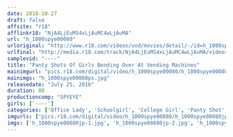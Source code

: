 ```yaml
---
date: 2018-10-27
draft: false
affsite: "r18"
afflinkr18: "NjA4LjEuMS4xLjAuMC4wLjAuMA"
url: "h_1000spye00080"
urloriginal: "http://www.r18.com/videos/vod/movies/detail/-/id=h_1000spye00080"
urlfinal: "http://media.r18.com/track/NjA4LjEuMS4xLjAuMC4wLjAuMA/videos/vod/movies/detail/-/id=h_1000spye00080"
samplevid: "----"
title: "Panty Shots Of Girls Bending Over At Vending Machines"
mainimgurl: "pics.r18.com/digital/video/h_1000spye00080/h_1000spye00080ps.jpg"
mainimgs: "h_1000spye00080ps.jpg"
releasedate: "July 25, 2016"
duration: 88
productioncomp: "SPYEYE"
girls: ['----']
categories: ['Office Lady', 'Schoolgirl', 'College Girl', 'Panty Shot', 'Voyeur', 'Amateur']
imgurls: ['pics.r18.com/digital/video/h_1000spye00080/h_1000spye00080jp-1.jpg', 'pics.r18.com/digital/video/h_1000spye00080/h_1000spye00080jp-2.jpg', 'pics.r18.com/digital/video/h_1000spye00080/h_1000spye00080jp-3.jpg', 'pics.r18.com/digital/video/h_1000spye00080/h_1000spye00080jp-4.jpg', 'pics.r18.com/digital/video/h_1000spye00080/h_1000spye00080jp-5.jpg', 'pics.r18.com/digital/video/h_1000spye00080/h_1000spye00080jp-6.jpg', 'pics.r18.com/digital/video/h_1000spye00080/h_1000spye00080jp-7.jpg', 'pics.r18.com/digital/video/h_1000spye00080/h_1000spye00080jp-8.jpg', 'pics.r18.com/digital/video/h_1000spye00080/h_1000spye00080jp-9.jpg', 'pics.r18.com/digital/video/h_1000spye00080/h_1000spye00080jp-10.jpg', 'pics.r18.com/digital/video/h_1000spye00080/h_1000spye00080jp-11.jpg', 'pics.r18.com/digital/video/h_1000spye00080/h_1000spye00080jp-12.jpg', 'pics.r18.com/digital/video/h_1000spye00080/h_1000spye00080jp-13.jpg', 'pics.r18.com/digital/video/h_1000spye00080/h_1000spye00080jp-14.jpg', 'pics.r18.com/digital/video/h_1000spye00080/h_1000spye00080jp-15.jpg', 'pics.r18.com/digital/video/h_1000spye00080/h_1000spye00080jp-16.jpg', 'pics.r18.com/digital/video/h_1000spye00080/h_1000spye00080jp-17.jpg', 'pics.r18.com/digital/video/h_1000spye00080/h_1000spye00080jp-18.jpg', 'pics.r18.com/digital/video/h_1000spye00080/h_1000spye00080jp-19.jpg', 'pics.r18.com/digital/video/h_1000spye00080/h_1000spye00080jp-20.jpg']
imgs: ['h_1000spye00080jp-1.jpg', 'h_1000spye00080jp-2.jpg', 'h_1000spye00080jp-3.jpg', 'h_1000spye00080jp-4.jpg', 'h_1000spye00080jp-5.jpg', 'h_1000spye00080jp-6.jpg', 'h_1000spye00080jp-7.jpg', 'h_1000spye00080jp-8.jpg', 'h_1000spye00080jp-9.jpg', 'h_1000spye00080jp-10.jpg', 'h_1000spye00080jp-11.jpg', 'h_1000spye00080jp-12.jpg', 'h_1000spye00080jp-13.jpg', 'h_1000spye00080jp-14.jpg', 'h_1000spye00080jp-15.jpg', 'h_1000spye00080jp-16.jpg', 'h_1000spye00080jp-17.jpg', 'h_1000spye00080jp-18.jpg', 'h_1000spye00080jp-19.jpg', 'h_1000spye00080jp-20.jpg']
---
```

